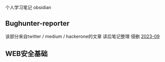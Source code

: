 个人学习笔记 obsidian

## Bughunter-reporter
该部分来自twitter / medium / hackerone的文章   读后笔记整理  侵删
[2023-09](Bughunter-report/2023-09/)


## WEB安全基础

